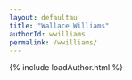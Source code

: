 ```yaml
---
layout: defaultau
title: "Wallace Williams"
authorId: wwilliams
permalink: /wwilliams/
---
```

{% include loadAuthor.html %}
<script>
    $(document).ready(function(){
        showAuthorBio('{{ page.authorId }}');
   });
</script>